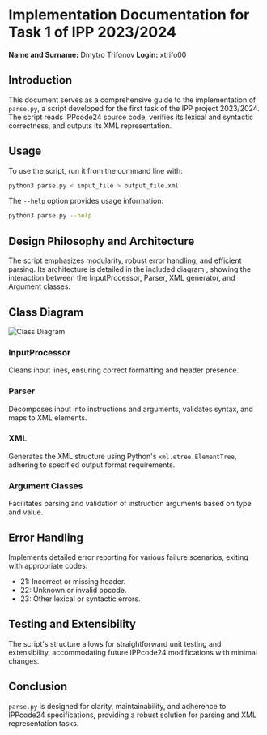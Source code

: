 
# Implementation Documentation for Task 1 of IPP 2023/2024
**Name and Surname:** Dmytro Trifonov
**Login:** xtrifo00

## Introduction
This document serves as a comprehensive guide to the implementation of `parse.py`, a script developed for the first task of the IPP project 2023/2024. The script reads IPPcode24 source code, verifies its lexical and syntactic correctness, and outputs its XML representation.

## Usage
To use the script, run it from the command line with:
```bash
python3 parse.py < input_file > output_file.xml
```
The `--help` option provides usage information:
```bash
python3 parse.py --help
```

## Design Philosophy and Architecture
The script emphasizes modularity, robust error handling, and efficient parsing. Its architecture is detailed in the included diagram , showing the interaction between the InputProcessor, Parser, XML generator, and Argument classes.

## Class Diagram

![Class Diagram](https://www.mermaidchart.com/raw/a3012c7c-990d-45fc-850c-e47d76e7742a?theme=dark&version=v0.1&format=svg)

### InputProcessor
Cleans input lines, ensuring correct formatting and header presence.

### Parser
Decomposes input into instructions and arguments, validates syntax, and maps to XML elements.

### XML
Generates the XML structure using Python's `xml.etree.ElementTree`, adhering to specified output format requirements.

### Argument Classes
Facilitates parsing and validation of instruction arguments based on type and value.

## Error Handling
Implements detailed error reporting for various failure scenarios, exiting with appropriate codes:
- 21: Incorrect or missing header.
- 22: Unknown or invalid opcode.
- 23: Other lexical or syntactic errors.

## Testing and Extensibility
The script's structure allows for straightforward unit testing and extensibility, accommodating future IPPcode24 modifications with minimal changes.

## Conclusion
`parse.py` is designed for clarity, maintainability, and adherence to IPPcode24 specifications, providing a robust solution for parsing and XML representation tasks.
